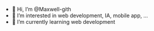 - 👋 Hi, I’m @Maxwell-gith
- 👀 I’m interested in web development, IA, mobile app, ...
- 🌱 I’m currently learning web development


<!---
Maxwell-gith/Maxwell-gith is a ✨ special ✨ repository because its `README.md` (this file) appears on your GitHub profile.
You can click the Preview link to take a look at your changes.
--->



